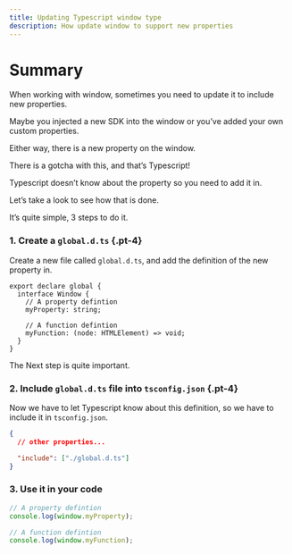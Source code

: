 ```yaml
---
title: Updating Typescript window type 
description: How update window to support new properties 
---
```


# Summary 

When working with window, sometimes you need to update it to include new properties.

Maybe you injected a new SDK into the window or you’ve added your own custom properties.

Either way, there is a new property on the window.

There is a gotcha with this, and that’s Typescript!

Typescript doesn’t know about the property so you need to add it in.

Let’s take a look to see how that is done.

It’s quite simple, 3 steps to do it.


### 1. Create a `global.d.ts` {.pt-4}


Create a new file called `global.d.ts`, and add the definition of the new property in.

```tsx settings:code:minimal settings:code:no-header settings:code:hide-line-numbers
export declare global {
  interface Window {
    // A property defintion
    myProperty: string;

    // A function defintion
    myFunction: (node: HTMLElement) => void;
  }
}
```

The Next step is quite important.

### 2. Include `global.d.ts` file into `tsconfig.json` {.pt-4}

Now we have to let Typescript know about this definition, so we have to include it in `tsconfig.json`.

```json settings:code:minimal settings:code:no-header settings:code:hide-line-numbers
{
  // other properties...

  "include": ["./global.d.ts"]
}
```

### 3. Use it in your code

```ts settings:code:minimal settings:code:no-header settings:code:hide-line-numbers
// A property defintion
console.log(window.myProperty);

// A function defintion
console.log(window.myFunction);
```
